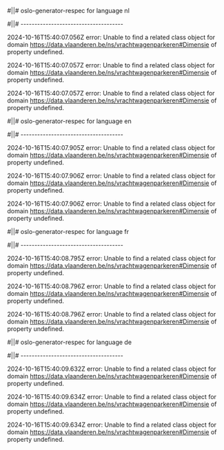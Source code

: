 #||# oslo-generator-respec for language nl  

#||# -------------------------------------  

2024-10-16T15:40:07.056Z error: Unable to find a related class object for domain https://data.vlaanderen.be/ns/vrachtwagenparkeren#Dimensie of property undefined.

2024-10-16T15:40:07.057Z error: Unable to find a related class object for domain https://data.vlaanderen.be/ns/vrachtwagenparkeren#Dimensie of property undefined.

2024-10-16T15:40:07.057Z error: Unable to find a related class object for domain https://data.vlaanderen.be/ns/vrachtwagenparkeren#Dimensie of property undefined.

#||# oslo-generator-respec for language en  

#||# -------------------------------------  

2024-10-16T15:40:07.905Z error: Unable to find a related class object for domain https://data.vlaanderen.be/ns/vrachtwagenparkeren#Dimensie of property undefined.

2024-10-16T15:40:07.906Z error: Unable to find a related class object for domain https://data.vlaanderen.be/ns/vrachtwagenparkeren#Dimensie of property undefined.

2024-10-16T15:40:07.906Z error: Unable to find a related class object for domain https://data.vlaanderen.be/ns/vrachtwagenparkeren#Dimensie of property undefined.

#||# oslo-generator-respec for language fr  

#||# -------------------------------------  

2024-10-16T15:40:08.795Z error: Unable to find a related class object for domain https://data.vlaanderen.be/ns/vrachtwagenparkeren#Dimensie of property undefined.

2024-10-16T15:40:08.796Z error: Unable to find a related class object for domain https://data.vlaanderen.be/ns/vrachtwagenparkeren#Dimensie of property undefined.

2024-10-16T15:40:08.796Z error: Unable to find a related class object for domain https://data.vlaanderen.be/ns/vrachtwagenparkeren#Dimensie of property undefined.

#||# oslo-generator-respec for language de  

#||# -------------------------------------  

2024-10-16T15:40:09.632Z error: Unable to find a related class object for domain https://data.vlaanderen.be/ns/vrachtwagenparkeren#Dimensie of property undefined.

2024-10-16T15:40:09.634Z error: Unable to find a related class object for domain https://data.vlaanderen.be/ns/vrachtwagenparkeren#Dimensie of property undefined.

2024-10-16T15:40:09.634Z error: Unable to find a related class object for domain https://data.vlaanderen.be/ns/vrachtwagenparkeren#Dimensie of property undefined.

